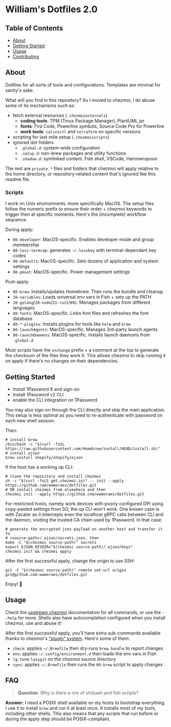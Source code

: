 # William's Dotfiles 2.0

## Table of Contents

- [About](#about)
- [Getting Started](#getting-started)
- [Usage](#usage)
- [Contributing](../CONTRIBUTING.md)

## About

Dotfiles for all sorts of tools and configurations. Templates are minimal for
sanity's sake.

What will you find in this repository? As I moved to chezmoi, I do abuse some of
its mechanisms such as:

- fetch external resources (`.chezmoiexternals`)
  - **coding tools**: TPM (Tmux Package Manager), PlantUML jar
  - **fonts**: Fira Code, Powerline symbols, Source Code Pro for Powerline
  - **work tools**: `calicoctl` and `terraform` on specific versions
- scripting for last-mile setup (`.chezmoiscripts`)
- ignored dot-folders
  - `.global.d`: system-wide configuration
  - `.setup.d`: non-brew packages and utility functions
  - `.shadow.d`: symlinked content. Fish shell, VSCode, Hammerspoon

The rest are `private_*` files and folders that chezmoi will apply relative to
the home directory, or repository-related content that's ignored like this
readme file.

### Scripts

I work on Unix environments, more specifically MacOS. The setup files follow the
numeric prefix to ensure their order + chezmoi keywords to trigger then at
specific moments. Here's the (incomplete) workflow sequence.

During apply:

- `00-developer`: MacOS-specific. Enables developer mode and group membership
- `80-less-termcap`: generates `~/.lesskey` with terminal-dependant key codes
- `90-defaults`: MacOS-specific. Sets dozens of application and system settings
- `90-pmset`: MacOS-specific. Power management settings

Post-apply:

- `00-brew`: Installs/updates Homebrew. Then runs the bundle and cleanup
- `10-variables`: Loads universal env vars in Fish + sets up the PATH
- `20-golang`/`20-node`/`21-rust`/etc: Manages packages from different languages
- `80-fonts`: MacOS-specific. Links font files and refreshes the font database
- `80-*-plugins`: Installs plugins for tools like `helm` and `krew`
- `80-launchAgents`: MacOS-specific. Manages 3rd-party launch agents
- `80-launchDaemons`: MacOS-specific. Installs launch daemons from `.global.d`

Most scripts have the `onchange` prefix + a comment at the top to generate the
checksum of the files they work it. This allows chezmoi to skip running it on
apply if there's no changes on their dependencies.

## Getting Started

- Install 1Password 8 and sign-on
- Install 1Password v2 CLI
- enable the CLI integration on 1Password

You may also sign-on through the CLI directly and skip the main application.
This setup is less optimal as you need to re-authenticate with password on each
new shell session.

Then:

```shell
# install brew
/bin/bash -c "$(curl -fsSL https://raw.githubusercontent.com/Homebrew/install/HEAD/install.sh)"
# install ejson
brew install shopify/shopify/ejson
```

If the host has a working op CLI:

```shell
# clone the repository and install chezmoi
sh -c "$(curl -fsLS get.chezmoi.io)" -- init --apply https://github.com/wwmoraes/dotfiles.git
# OR install chezmoi from elsewhere and then
chezmoi init --apply https://github.com/wwmoraes/dotfiles.git
```

For restricted hosts, namely work devices with poorly configured DPI using
copy-pasted settings from SO, the op CLI won't work. One known case is with
Zscaler as it intercepts even the localhost gRPC calls between CLI and the
daemon, voiding the trusted CA chain used by 1Password. In that case:

```shell
# generate the encrypted json payload on another host and transfer it to
# <source-path>/.ejson/secrets.json, then
make -C "$(chezmoi source-path)" secrets
export EJSON_KEYDIR="$(chezmoi source-path)/.ejson/keys"
chezmoi init && chezmoi apply
```

After the first successful apply, change the origin to use SSH:

```shell
git -C "$(chezmoi source-path)" remote set-url origin git@github.com:wwmoraes/dotfiles.git
```

Enjoy! 🚀

## Usage

Check the [upstream chezmoi][chezmoi-command-overview] documentation for all
commands, or use the `--help` for more. Shells also have autocompletion
configured when you install chezmoi, use and abuse it!

After the first successful apply, you'll have extra sub-commands available
thanks to chezmoi's ["plugin" system][chezmoi-plugins]. Here's some of them:

- `check`: applies `~/.Brewfile` then dry-runs `brew bundle` to report changes
- `env`: applies `~/.config/environment.d` then loads the env vars in Fish
- `lg`: runs `lazygit` on the chezmoi source directory
- `sync`: applies `~/.Brewfile` then runs the `00-brew` script to apply changes

[chezmoi-command-overview]: https://www.chezmoi.io/user-guide/command-overview/
[chezmoi-plugins]: https://www.chezmoi.io/reference/plugins/

## FAQ

> **Question**: Why is there a mix of sh/bash and fish scripts?

**Answer:** I need a POSIX shell available on my hosts to bootstrap everything.
I use it to install `brew` and run it at least once. It installs most of my
tools, including other shells. This also means that any scripts that run before
or during the apply step should be POSIX-compliant.
